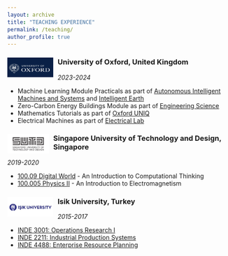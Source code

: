 ```yaml
---
layout: archive
title: "TEACHING EXPERIENCE"
permalink: /teaching/
author_profile: true
---
```


<div>
<img align="left" width="105" height="45" src="/images/oxford-logo.png" style="margin-right: 10px"> 
<h3>
University of Oxford, United Kingdom
</h3> 
</div> 

*2023-2024*

* Machine Learning Module Practicals as part of [Autonomous Intelligent Machines and Systems](https://aims.robots.ox.ac.uk/) and [Intelligent Earth](https://intelligent-earth.ox.ac.uk/)
* Zero-Carbon Energy Buildings Module as part of [Engineering Science](https://www.ox.ac.uk/admissions/undergraduate/courses/course-listing/engineering-science)
* Mathematics Tutorials as part of [Oxford UNIQ](https://www.uniq.ox.ac.uk/)
* Electrical Machines as part of [Electrical Lab](https://eng.ox.ac.uk/virtual-tour/electrical-lab/)

[//]: # (--------------------------------------------------------------------------------)

<div>
<img align="left" width="95" height="45" src="/images/sutd.png" style="margin-right: 10px"> 
<h3>
Singapore University of Technology and Design, Singapore
</h3> 
</div>

*2019-2020*

* [100.09 Digital World](https://academics.sutd.edu.sg/science-math/courses/10009-digital-world) - An Introduction to Computational Thinking 
* [100.005 Physics II](https://epd.sutd.edu.sg/undergraduate-courses/10005-physics-ii/) - An Introduction to Electromagnetism

[//]: # (--------------------------------------------------------------------------------)

<div>
<img align="left" width="105" height="45" src="/images/isik2.jpg" style="margin-right: 10px"> 
<h3>
Isik University, Turkey
</h3> 
</div> 

*2015-2017*

* [INDE 3001: Operations Research I](http://www.isikun.edu.tr/i/content/1014_1_INDE2001-OperationsResearch1.pdf)
* [INDE 2211: Industrial Production Systems](http://www.isikun.edu.tr/i/content/1014_1_INDE2211-IndustrialProductionSystems.pdf)
* [INDE 4488: Enterprise Resource Planning](http://www.isikun.edu.tr/i/content/1014_1_INDE4488-EnterpriseResourcePlanning(ERP).pdf)

